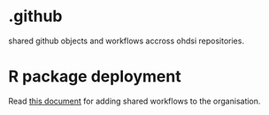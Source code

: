# .github
shared github objects and workflows accross ohdsi repositories.

# R package deployment

Read [this document](https://docs.github.com/en/actions/learn-github-actions/sharing-workflows-with-your-organization) for adding shared workflows to the organisation.
